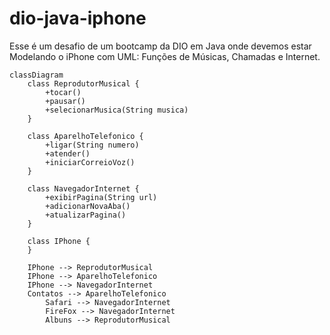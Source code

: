 # dio-java-iphone

Esse é um desafio de um bootcamp da DIO em Java onde devemos estar Modelando o iPhone com UML: Funções de Músicas, Chamadas e Internet.

```mermaid
classDiagram
    class ReprodutorMusical {
        +tocar()
        +pausar()
        +selecionarMusica(String musica)
    }

    class AparelhoTelefonico {
        +ligar(String numero)
        +atender()
        +iniciarCorreioVoz()
    }

    class NavegadorInternet {
        +exibirPagina(String url)
        +adicionarNovaAba()
        +atualizarPagina()
    }

    class IPhone {
    }

    IPhone --> ReprodutorMusical
    IPhone --> AparelhoTelefonico
    IPhone --> NavegadorInternet
    Contatos --> AparelhoTelefonico
		Safari --> NavegadorInternet
		FireFox --> NavegadorInternet
		Albuns --> ReprodutorMusical
```
